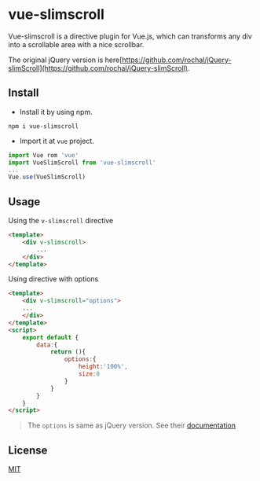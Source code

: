 # vue-slimscroll
Vue-slimscroll is a directive plugin for Vue.js, which can transforms any div into a scrollable area with a nice scrollbar.

The original jQuery version is here[https://github.com/rochal/jQuery-slimScroll](https://github.com/rochal/jQuery-slimScroll).

## Install
- Install it by using npm.

```
npm i vue-slimscroll
```

- Import it at `vue` project.

``` js
import Vue rom 'vue'
import VueSlimScroll from 'vue-slimscroll'
...
Vue.use(VueSlimScroll)
```

## Usage

Using the `v-slimscroll` directive
``` html
<template>
    <div v-slimscroll>
        ...
    </div>
</template>
```

Using directive with options

``` html
<template>
    <div v-slimscroll="options">
    ...
    </div>
</template>
<script>
    export default {
        data:{
            return (){
                options:{
                    height:'100%',
                    size:0
                }
            }
        }
    }
</script>
```
> The `options` is same as jQuery version. See their [documentation](http://rocha.la/jQuery-slimScroll)

## License
[MIT](http://opensource.org/licenses/MIT)
